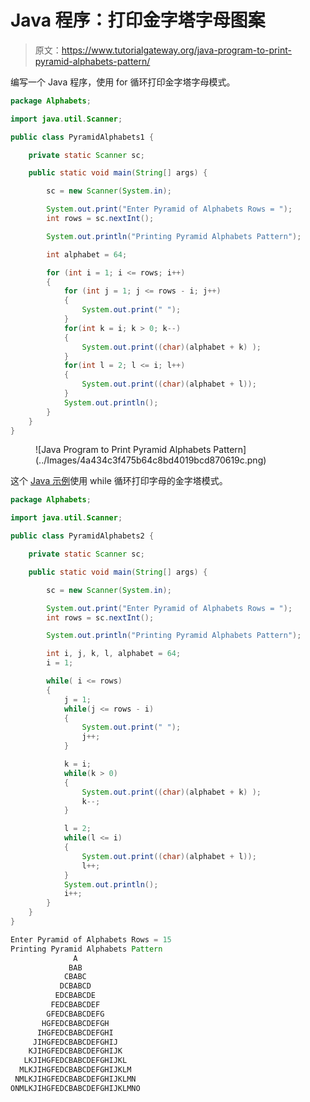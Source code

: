 # Java 程序：打印金字塔字母图案

> 原文：<https://www.tutorialgateway.org/java-program-to-print-pyramid-alphabets-pattern/>

编写一个 Java 程序，使用 for 循环打印金字塔字母模式。

```java
package Alphabets;

import java.util.Scanner;

public class PyramidAlphabets1 {

	private static Scanner sc;

	public static void main(String[] args) {

		sc = new Scanner(System.in);	

		System.out.print("Enter Pyramid of Alphabets Rows = ");
		int rows = sc.nextInt();

		System.out.println("Printing Pyramid Alphabets Pattern");

		int alphabet = 64;

		for (int i = 1; i <= rows; i++) 
		{
			for (int j = 1; j <= rows - i; j++) 	
			{
				System.out.print(" ");
			}
			for(int k = i; k > 0; k--)
			{
				System.out.print((char)(alphabet + k) );
			}
			for(int l = 2; l <= i; l++)
			{
				System.out.print((char)(alphabet + l));
			}
			System.out.println();
		}
	}
}
```

<figure class="wp-block-image size-large">![Java Program to Print Pyramid Alphabets Pattern](../Images/4a434c3f475b64c8bd4019bcd870619c.png)</figure>

这个 [Java 示例](https://www.tutorialgateway.org/learn-java-programs/)使用 while 循环打印字母的金字塔模式。

```java
package Alphabets;

import java.util.Scanner;

public class PyramidAlphabets2 {

	private static Scanner sc;

	public static void main(String[] args) {

		sc = new Scanner(System.in);	

		System.out.print("Enter Pyramid of Alphabets Rows = ");
		int rows = sc.nextInt();

		System.out.println("Printing Pyramid Alphabets Pattern");

		int i, j, k, l, alphabet = 64;
		i = 1;

		while( i <= rows) 
		{
			j = 1;
			while(j <= rows - i) 	
			{
				System.out.print(" ");
				j++;
			}

			k = i;
			while(k > 0)
			{
				System.out.print((char)(alphabet + k) );
				k--;
			}

			l = 2;
			while(l <= i)
			{
				System.out.print((char)(alphabet + l));
				l++;
			}
			System.out.println();
			i++;
		}
	}
}
```

```java
Enter Pyramid of Alphabets Rows = 15
Printing Pyramid Alphabets Pattern
              A
             BAB
            CBABC
           DCBABCD
          EDCBABCDE
         FEDCBABCDEF
        GFEDCBABCDEFG
       HGFEDCBABCDEFGH
      IHGFEDCBABCDEFGHI
     JIHGFEDCBABCDEFGHIJ
    KJIHGFEDCBABCDEFGHIJK
   LKJIHGFEDCBABCDEFGHIJKL
  MLKJIHGFEDCBABCDEFGHIJKLM
 NMLKJIHGFEDCBABCDEFGHIJKLMN
ONMLKJIHGFEDCBABCDEFGHIJKLMNO
```